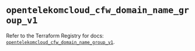 # `opentelekomcloud_cfw_domain_name_group_v1`

Refer to the Terraform Registry for docs: [`opentelekomcloud_cfw_domain_name_group_v1`](https://registry.terraform.io/providers/opentelekomcloud/opentelekomcloud/1.36.43/docs/resources/cfw_domain_name_group_v1).
